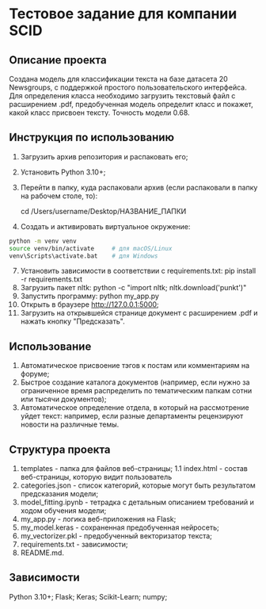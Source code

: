 # Тестовое задание для компании SCID

## Описание проекта
Создана модель для классификации текста на базе датасета 20 Newsgroups, с поддержкой простого пользовательского интерфейса. Для определения класса необходимо загрузить текстовый файл с расширением .pdf, предобученная модель определит класс и покажет, какой класс присвоен тексту. Точность модели 0.68.

## Инструкция по использованию
1. Загрузить архив репозитория и распаковать его;
2. Установить Python 3.10+;
3. Перейти в папку, куда распаковали архив (если распаковали в папку на рабочем столе, то):

   cd /Users/username/Desktop/НАЗВАНИЕ_ПАПКИ
5. Создать и активировать виртуальное окружение:
```bash
python -m venv venv
source venv/bin/activate     # для macOS/Linux
venv\Scripts\activate.bat    # для Windows
```
7. Установить зависимости в соответствии с requirements.txt:
  pip install -r requirements.txt
8. Загрузить пакет nltk:
   python -c "import nltk; nltk.download('punkt')"
9. Запустить программу:
   python my_app.py
10. Открыть в браузере http://127.0.0.1:5000;
11. Загрузить на открывшейся странице документ с расширением .pdf и нажать кнопку "Предсказать".

## Использование
1. Автоматическое присвоение тэгов к постам или комментариям на форуме;
2. Быстрое создание каталога документов (например, если нужно за ограниченное время распределить по тематическим папкам сотни или тысячи документов);
3. Автоматическое определение отдела, в который на рассмотрение уйдет текст: например, если разные департаменты рецензируют новости на различные темы.

## Структура проекта
1. templates - папка для файлов веб-страницы;
   1.1 index.html - состав веб-страницы, которую видит пользователь
3. categories.json - список категорий, которые могут быть результатом предсказания модели;
4. model_fitting.ipynb - тетрадка с детальным описанием требований и ходом обучения модели;
5. my_app.py - логика веб-приложения на Flask;
6. my_model.keras - сохраненная предобученная нейросеть;
7. my_vectorizer.pkl - предобученный векторизатор текста;
8. requirements.txt - зависимости;
9. README.md.

## Зависимости
Python 3.10+; Flask; Keras; Scikit-Learn; numpy;
